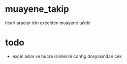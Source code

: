 # muayene_takip
ticari araclar icin excelden muayene takibi

# todo

* excel adını ve hucre isimlerini config dosyasından cek
